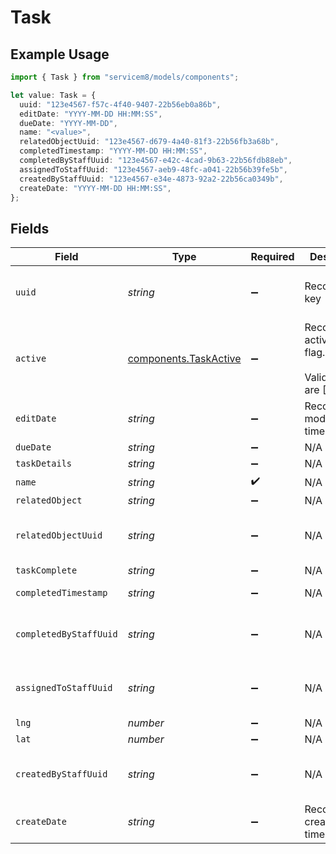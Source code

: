 # Task

## Example Usage

```typescript
import { Task } from "servicem8/models/components";

let value: Task = {
  uuid: "123e4567-f57c-4f40-9407-22b56eb0a86b",
  editDate: "YYYY-MM-DD HH:MM:SS",
  dueDate: "YYYY-MM-DD",
  name: "<value>",
  relatedObjectUuid: "123e4567-d679-4a40-81f3-22b56fb3a68b",
  completedTimestamp: "YYYY-MM-DD HH:MM:SS",
  completedByStaffUuid: "123e4567-e42c-4cad-9b63-22b56fdb88eb",
  assignedToStaffUuid: "123e4567-aeb9-48fc-a041-22b56b39fe5b",
  createdByStaffUuid: "123e4567-e34e-4873-92a2-22b56ca0349b",
  createDate: "YYYY-MM-DD HH:MM:SS",
};
```

## Fields

| Field                                                          | Type                                                           | Required                                                       | Description                                                    | Example                                                        |
| -------------------------------------------------------------- | -------------------------------------------------------------- | -------------------------------------------------------------- | -------------------------------------------------------------- | -------------------------------------------------------------- |
| `uuid`                                                         | *string*                                                       | :heavy_minus_sign:                                             | Record UUID key                                                | 123e4567-f57c-4f40-9407-22b56eb0a86b                           |
| `active`                                                       | [components.TaskActive](../../models/components/taskactive.md) | :heavy_minus_sign:                                             | Record active/deleted flag. <br/><br/>Valid values are [0,1]   |                                                                |
| `editDate`                                                     | *string*                                                       | :heavy_minus_sign:                                             | Record last modified timestamp                                 | YYYY-MM-DD HH:MM:SS                                            |
| `dueDate`                                                      | *string*                                                       | :heavy_minus_sign:                                             | N/A                                                            | YYYY-MM-DD                                                     |
| `taskDetails`                                                  | *string*                                                       | :heavy_minus_sign:                                             | N/A                                                            |                                                                |
| `name`                                                         | *string*                                                       | :heavy_check_mark:                                             | N/A                                                            |                                                                |
| `relatedObject`                                                | *string*                                                       | :heavy_minus_sign:                                             | N/A                                                            |                                                                |
| `relatedObjectUuid`                                            | *string*                                                       | :heavy_minus_sign:                                             | N/A                                                            | 123e4567-d679-4a40-81f3-22b56fb3a68b                           |
| `taskComplete`                                                 | *string*                                                       | :heavy_minus_sign:                                             | N/A                                                            |                                                                |
| `completedTimestamp`                                           | *string*                                                       | :heavy_minus_sign:                                             | N/A                                                            | YYYY-MM-DD HH:MM:SS                                            |
| `completedByStaffUuid`                                         | *string*                                                       | :heavy_minus_sign:                                             | N/A                                                            | 123e4567-e42c-4cad-9b63-22b56fdb88eb                           |
| `assignedToStaffUuid`                                          | *string*                                                       | :heavy_minus_sign:                                             | N/A                                                            | 123e4567-aeb9-48fc-a041-22b56b39fe5b                           |
| `lng`                                                          | *number*                                                       | :heavy_minus_sign:                                             | N/A                                                            |                                                                |
| `lat`                                                          | *number*                                                       | :heavy_minus_sign:                                             | N/A                                                            |                                                                |
| `createdByStaffUuid`                                           | *string*                                                       | :heavy_minus_sign:                                             | N/A                                                            | 123e4567-e34e-4873-92a2-22b56ca0349b                           |
| `createDate`                                                   | *string*                                                       | :heavy_minus_sign:                                             | Record creation timestamp                                      | YYYY-MM-DD HH:MM:SS                                            |